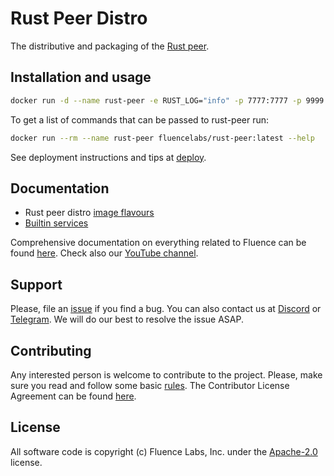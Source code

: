 # Rust Peer Distro

The distributive and packaging of the
[Rust peer](https://github.com/fluencelabs/rust-peer).

## Installation and usage

```bash
docker run -d --name rust-peer -e RUST_LOG="info" -p 7777:7777 -p 9999:9999 fluencelabs/rust-peer:latest --local
```

To get a list of commands that can be passed to rust-peer run:

```bash
docker run --rm --name rust-peer fluencelabs/rust-peer:latest --help
```

See deployment instructions and tips at
[deploy](https://github.com/fluencelabs/rust-peer-distro/tree/master/deploy).

## Documentation

- Rust peer distro
  [image flavours](https://github.com/fluencelabs/rust-peer-distro/tree/master/docs/flavours.md)
- [Builtin services](https://github.com/fluencelabs/rust-peer-distro/tree/master/docs/builtins.md)

Comprehensive documentation on everything related to Fluence can be found
[here](https://fluence.dev/). Check also our
[YouTube channel](https://www.youtube.com/@fluencelabs).

## Support

Please, file an [issue](https://github.com/fluencelabs/rust-peer-distro/issues)
if you find a bug. You can also contact us at
[Discord](https://discord.com/invite/5qSnPZKh7u) or
[Telegram](https://t.me/fluence_project). We will do our best to resolve the
issue ASAP.

## Contributing

Any interested person is welcome to contribute to the project. Please, make sure
you read and follow some basic
[rules](https://github.com/fluencelabs/rust-peer-distro/tree/master/CONTRIBUTING.md).
The Contributor License Agreement can be found
[here](https://github.com/fluencelabs/rust-peer-distro/tree/master/FluenceCLA).

## License

All software code is copyright (c) Fluence Labs, Inc. under the
[Apache-2.0](https://github.com/fluencelabs/rust-peer-distro/tree/master/LICENSE)
license.
